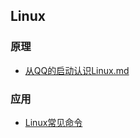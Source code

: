 ## Linux

### 原理

- [从QQ的启动认识Linux.md](_source/操作系统/从QQ的启动认识Linux.md)

### 应用

- [Linux常见命令](_source/操作系统/Linux常见命令.md)